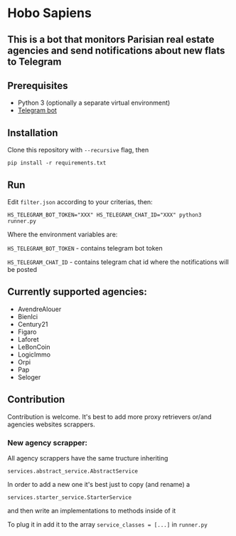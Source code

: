 # Hobo Sapiens 
## This is a bot that monitors Parisian real estate agencies and send notifications about new flats to Telegram

## Prerequisites
- Python 3 (optionally a separate virtual environment)
- [Telegram bot](https://core.telegram.org/bots#3-how-do-i-create-a-bot)

## Installation
Clone this repository with `--recursive` flag, then
```
pip install -r requirements.txt
```

## Run
Edit `filter.json` according to your criterias, then:
```
HS_TELEGRAM_BOT_TOKEN="XXX" HS_TELEGRAM_CHAT_ID="XXX" python3 runner.py
```

Where the environment variables are:

`HS_TELEGRAM_BOT_TOKEN` - contains telegram bot token

`HS_TELEGRAM_CHAT_ID` - contains telegram chat id where the notifications will be posted

## Currently supported agencies:

- AvendreAlouer
- BienIci
- Century21
- Figaro
- Laforet
- LeBonCoin
- LogicImmo
- Orpi
- Pap
- Seloger

## Contribution
Contribution is welcome. It's best to add more proxy retrievers or/and agencies websites scrappers.

### New agency scrapper:
  All agency scrappers have the same tructure inheriting 
  
  `services.abstract_service.AbstractService`
  
  In order to add a new one it's best just to copy (and rename) a 
  
  `services.starter_service.StarterService`

  and then write an implementations to methods inside of it
  
  To plug it in add it to the array `service_classes = [...]` in `runner.py`
  
  
